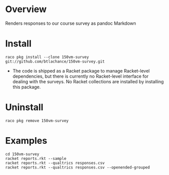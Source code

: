 # Overview

Renders responses to our course survey as pandoc Markdown

# Install

`raco pkg install --clone 150vm-survey git://github.com/btlachance/150vm-survey.git`

* The code is shipped as a Racket package to manage Racket-level
  dependencies, but there is currently no Racket-level interface for
  dealing with the surveys. No Racket collections are installed by
  installing this package.

# Uninstall

`raco pkg remove 150vm-survey`

# Examples

```
cd 150vm-survey
racket reports.rkt --sample
racket reports.rkt --qualtrics responses.csv
racket reports.rkt --qualtrics responses.csv --openended-grouped
```
